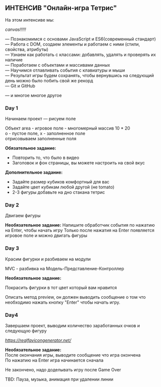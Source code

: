 ## ИНТЕНСИВ "Онлайн-игра Тетрис" ##

На этом интенсиве мы:

*canvas!!!!!* 

— Познакомимся с основами JavaScript и ES6(современный стандарт)  
— Работа с DOM, создаем элементы и работаем с ними (стили, свойства, атрибуты)  
— Узнаем как работать с классами: добавлять, удалять и проверять их наличие  
— Поработаем с объектами и массивами данных  
— Научимся отлавливать события с клавиатуры и мыши  
— Результат игры будем сохранять, чтобы вернувшись на следующий день можно было
побить свой же рекорд  
— Git и GitHub  

— и многое многое другое  

### Day 1 ###
Начинаем проект — рисуем поле

Объект area - игровое поле - многомерный массив 10 * 20  
o - пустое поле, х - заполненное поле  
отрисовываем заполненные поля  


**Обязательное задание:**

- Повторить то, что было в видео  
- Заголовок и фон страницы, вы можете настроить на свой вкус  

**Дополнительное задание:**
- Задайте размер кубиков комфортный для вас  
- Задайте цвет кубикам любой другой (не tomato)  
- 2-3 фигуры добавьте на дно стакана тетрис  

### Day 2 ###
Двигаем фигуры

**Необязательное задание:**
Напишите обработчик события по нажатию на Enter, чтобы начать игру
Только после нажатия на Enter появляется игровое поле и можно двигать фигуры

### Day 3 ###
Красим фигурки и разбиваем на модули

MVC - разбивка на Модель-Представление-Контроллер

**Необязательное задание:**

Покрасить фигурки в тот цвет который вам нравится  

Описать метод preview, он должен выводить сообщение о том что необходимо нажать кнопку "Enter" чтобы начать игру.  

### Day4 ###
Завершаем проект, выводим количество заработанных очков и следующую фигуру  

*https://realfavicongenerator.net/*  

**Необязательное задание:**  
После окончания игры, выводите сообщение что игра окончена  
По нажатию на Enter игра начинается сначала

Не закончено, надо доделывать игру после Game Over   

TBD: Пауза, музыка, анимация при удалении линии
